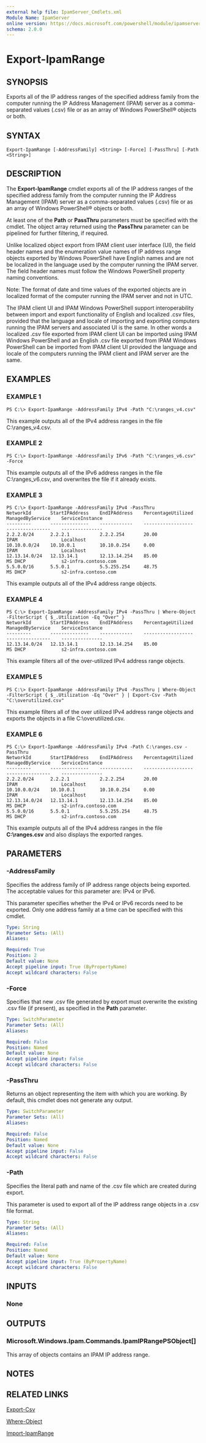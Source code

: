 ```yaml
---
external help file: IpamServer_Cmdlets.xml
Module Name: IpamServer
online version: https://docs.microsoft.com/powershell/module/ipamserver/export-ipamrange?view=windowsserver2012-ps&wt.mc_id=ps-gethelp
schema: 2.0.0
---
```


# Export-IpamRange

## SYNOPSIS
Exports all of the IP address ranges of the specified address family from the computer running the IP Address Management (IPAM) server as a comma-separated values (.csv) file or as an array of Windows PowerShell® objects or both.

## SYNTAX

```
Export-IpamRange [-AddressFamily] <String> [-Force] [-PassThru] [-Path <String>]
```

## DESCRIPTION
The **Export-IpamRange** cmdlet exports all of the IP address ranges of the specified address family from the computer running the IP Address Management (IPAM) server as a comma-separated values (.csv) file or as an array of Windows PowerShell® objects or both.

At least one of the **Path** or **PassThru** parameters must be specified with the cmdlet.
The object array returned using the **PassThru** parameter can be pipelined for further filtering, if required.

Unlike localized object export from IPAM client user interface (UI), the field header names and the enumeration value names of IP address range objects exported by Windows PowerShell have English names and are not be localized in the language used by the computer running the IPAM server.
The field header names must follow the Windows PowerShell property naming conventions.

Note: The format of date and time values of the exported objects are in localized format of the computer running the IPAM server and not in UTC.

The IPAM client UI and IPAM Windows PowerShell support interoperability between import and export functionality of English and localized .csv files, provided that the language and locale of importing and exporting computers running the IPAM servers and associated UI is the same.
In other words a localized .csv file exported from IPAM client UI can be imported using IPAM Windows PowerShell and an English .csv file exported from IPAM Windows PowerShell can be imported from IPAM client UI provided the language and locale of the computers running the IPAM client and IPAM server are the same.

## EXAMPLES

### EXAMPLE 1
```
PS C:\> Export-IpamRange -AddressFamily IPv4 -Path "C:\ranges_v4.csv"
```

This example outputs all of the IPv4 address ranges in the file C:\ranges_v4.csv.

### EXAMPLE 2
```
PS C:\> Export-IpamRange -AddressFamily IPv6 -Path "C:\ranges_v6.csv" -Force
```

This example outputs all of the IPv6 address ranges in the file C:\ranges_v6.csv, and overwrites the file if it already exists.

### EXAMPLE 3
```
PS C:\> Export-IpamRange -AddressFamily IPv4 -PassThru
NetworkId       StartIPAddress    EndIPAddress    PercentageUtilized    ManagedByService    ServiceInstance 
---------       --------------    ------------    ------------------    ----------------    --------------- 
2.2.2.0/24      2.2.2.1           2.2.2.254       20.00                 IPAM                Localhost 
10.10.0.0/24    10.10.0.1         10.10.0.254     0.00                  IPAM                Localhost 
12.13.14.0/24   12.13.14.1        12.13.14.254    85.00                 MS DHCP             s2-infra.contoso.com 
5.5.0.0/16      5.5.0.1           5.5.255.254     48.75                 MS DHCP             s2-infra.contoso.com
```

This example outputs all of the IPv4 address range objects.

### EXAMPLE 4
```
PS C:\> Export-IpamRange -AddressFamily IPv4 -PassThru | Where-Object -FilterScript { $_.Utilization -Eq "Over" }
NetworkId       StartIPAddress    EndIPAddress    PercentageUtilized    ManagedByService    ServiceInstance 
---------       --------------    ------------    ------------------    ----------------    --------------- 
12.13.14.0/24   12.13.14.1        12.13.14.254    85.00                 MS DHCP             s2-infra.contoso.com
```

This example filters all of the over-utilized IPv4 address range objects.

### EXAMPLE 5
```
PS C:\> Export-IpamRange -AddressFamily IPv4 -PassThru | Where-Object -FilterScript { $_.Utilization -Eq "Over" } | Export-Csv -Path "C:\overutilized.csv"
```

This example filters all of the over utilized IPv4 address range objects and exports the objects in a file C:\overutilized.csv.

### EXAMPLE 6
```
PS C:\> Export-IpamRange -AddressFamily IPv4 -Path C:\ranges.csv -PassThru
NetworkId       StartIPAddress    EndIPAddress    PercentageUtilized    ManagedByService    ServiceInstance 
---------       --------------    ------------    ------------------    ----------------    --------------- 
2.2.2.0/24      2.2.2.1           2.2.2.254       20.00                 IPAM                Localhost 
10.10.0.0/24    10.10.0.1         10.10.0.254     0.00                  IPAM                Localhost 
12.13.14.0/24   12.13.14.1        12.13.14.254    85.00                 MS DHCP             s2-infra.contoso.com 
5.5.0.0/16      5.5.0.1           5.5.255.254     48.75                 MS DHCP             s2-infra.contoso.com
```

This example outputs all of the IPv4 address ranges in the file **C:\ranges.csv** and also displays the exported ranges.

## PARAMETERS

### -AddressFamily
Specifies the address family of IP address range objects being exported.
The acceptable values for this parameter are: IPv4 or IPv6. 

                        
This parameter specifies whether the IPv4 or IPv6 records need to be exported.
Only one address family at a time can be specified with this cmdlet.

```yaml
Type: String
Parameter Sets: (All)
Aliases: 

Required: True
Position: 2
Default value: None
Accept pipeline input: True (ByPropertyName)
Accept wildcard characters: False
```

### -Force
Specifies that new .csv file generated by export must overwrite the existing .csv file (if present), as specified in the **Path** parameter.

```yaml
Type: SwitchParameter
Parameter Sets: (All)
Aliases: 

Required: False
Position: Named
Default value: None
Accept pipeline input: False
Accept wildcard characters: False
```

### -PassThru
Returns an object representing the item with which you are working.
By default, this cmdlet does not generate any output.

```yaml
Type: SwitchParameter
Parameter Sets: (All)
Aliases: 

Required: False
Position: Named
Default value: None
Accept pipeline input: False
Accept wildcard characters: False
```

### -Path
Specifies the literal path and name of the .csv file which are created during export. 

                        
This parameter is used to export all of the IP address range objects in a .csv file format.

```yaml
Type: String
Parameter Sets: (All)
Aliases: 

Required: False
Position: Named
Default value: None
Accept pipeline input: True (ByPropertyName)
Accept wildcard characters: False
```

## INPUTS

### None

## OUTPUTS

### Microsoft.Windows.Ipam.Commands.IpamIPRangePSObject[]
This array of objects contains an IPAM IP address range.

## NOTES

## RELATED LINKS

[Export-Csv](https://go.microsoft.com/fwlink/p/?LinkId=113299)

[Where-Object](https://go.microsoft.com/fwlink/p/?LinkId=113423)

[Import-IpamRange](./Import-IpamRange.md)

